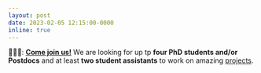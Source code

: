 ```yaml
---
layout: post
date: 2023-02-05 12:15:00-0000
inline: true
---
```


🧑‍🤝‍🧑: **[Come join us!](/join-us/overview/)** We are looking for up tp **four PhD students and/or Postdocs** and at least **two student assistants** to work on amazing [projects](/projects).
